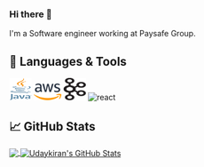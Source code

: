 ### Hi there 👋

<p> 
  I'm a Software engineer working at Paysafe Group. 
</p>

<!--
**Udaykiranreddy0608/Udaykiranreddy0608** is a ✨ _special_ ✨ repository because its `README.md` (this file) appears on your GitHub profile.

Here are some ideas to get you started:

- 🔭 I’m currently working on ...
- 🌱 I’m currently learning ...
- 👯 I’m looking to collaborate on ...
- 🤔 I’m looking for help with ...
- 💬 Ask me about ...
- 📫 How to reach me: ...
- 😄 Pronouns: ...
- ⚡ Fun fact: ...
-->



## 🔧 Languages & Tools
<p align='left'>
  <img src="https://github.com/Udaykiranreddy0608/Udaykiranreddy0608/blob/main/images/Java_programming_language_logo.svg.png" alt="java" width="40" height="40">
  <img src='https://github.com/Udaykiranreddy0608/Udaykiranreddy0608/blob/main/images/2560px-Amazon_Web_Services_Logo.svg.png' height='30' width='auto' alt="aws">
  <img src='https://github.com/Udaykiranreddy0608/Udaykiranreddy0608/blob/main/images/Apache_kafka.svg.png' alt="kafka" width="40" height="40">
   <img src="https://upload.wikimedia.org/wikipedia/commons/thumb/a/a7/React-icon.svg/1280px-React-icon.svg.png" alt="react" width="auto" height="40"/>
</p>


## &#x1f4c8; GitHub Stats
<a href="https://github.com/Udaykiranreddy0608/Udaykiranreddy0608">
  <img align="center" src="https://github-readme-stats.vercel.app/api/top-langs/?username=Udaykiranreddy0608&title_color=ffffff&text_color=c9cacc&icon_color=2bbc8a&bg_color=1d1f21&langs_count=3" />
</a>
<a href="https://github.com/Udaykiranreddy0608/Udaykiranreddy0608">
  <img align="center" src="https://github-readme-stats.vercel.app/api?username=Udaykiranreddy0608&show_icons=true&line_height=27&count_private=true&title_color=ffffff&text_color=c9cacc&icon_color=2bbc8a&bg_color=1d1f21" alt="Udaykiran's GitHub Stats" />
</a>
